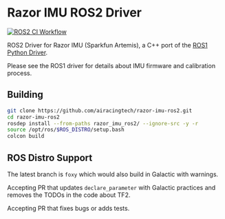 # Razor IMU ROS2 Driver

[![ROS2 CI Workflow](https://github.com/airacingtech/razor-imu-ros2/actions/workflows/ros2-ci.yml/badge.svg?branch=foxy)](https://github.com/airacingtech/razor-imu-ros2/actions/workflows/ros2-ci.yml)

ROS2 Driver for Razor IMU (Sparkfun Artemis), a C++ port of the [ROS1 Python Driver](https://github.com/ENSTABretagneRobotics/razor_imu_9dof.git).

Please see the ROS1 driver for details about IMU firmware and calibration process.

## Building

```bash
git clone https://github.com/airacingtech/razor-imu-ros2.git
cd razor-imu-ros2
rosdep install --from-paths razor_imu_ros2/ --ignore-src -y -r
source /opt/ros/$ROS_DISTRO/setup.bash
colcon build
```

## ROS Distro Support

The latest branch is `foxy` which would also build in Galactic with warnings.

Accepting PR that updates `declare_parameter` with Galactic practices and removes the TODOs in the code about TF2.

Accepting PR that fixes bugs or adds tests.
